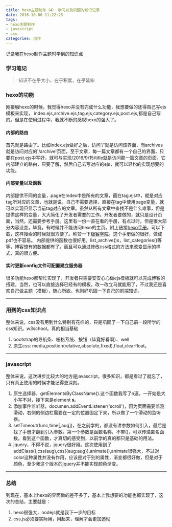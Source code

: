 ```yaml
---
title: hexo主题制作（4）：学习以及巩固的知识记录
date: 2016-10-06 11:22:25
tags:
- hexo主题制作
- javascript
- css
categories: 创作
---
```


记录我在hexo制作主题时学到的知识点
<!--more-->
### 学习笔记
> 知识不在乎大小，在乎积累，在乎延伸

### hexo的功能
刚接触hexo的时候，我觉得hexo并没有完成什么功能，我想要做的还得自己写ejs模板来实现，
index.ejs,archive.ejs,tag.ejs,category.ejs,post.ejs,都是自己写的。但是在使用过程中，我就不断的感叹hexo的强大了。
#### 内部的路由
首先就是路由了。比如index.ejs做好之后，访问'/'就是访问该界面，而archives就是访问对应的'/archive'页面，至于文章，每一篇文章都有一个自己的界面，只要在post.ejs中写好，就可与实现/2016/9/15/title就是访问那一篇文章的页面。它内部建立的路由，只要了解，然后自己去写对应的ejs，就可以轻松的实现想要的功能。
#### 内部变量以及函数
 内部提供不同的变量，page在Index中是所有的文章，而在tag.ejs中，就是对应tag所对应的文章，也就是说，自己不需要选择，直接在tag中使用page变量，就可以实现只显示当前tag对应的文章。虽然从所有文章中查找不是什么难事，但是提供这样的变量，大大简化了开发者需要的工作。开发者要做的，就只是设计页面，当然，还需要参考手册。这里有一份一直在看的手册，有点过时，但是很大部分内容没变，毕竟，有时候并不能访问hexo的主页。附上链接[hexo手册](http://wiki.jikexueyuan.com/project/hexo-document/)。可以下载，这样搜索的时候就很方便了。称赞一下[极客学院](http://www.jikexueyuan.com/)。这个手册做的很好，做成pdf也不容易。
内部提供的函数也很好用，list_archive()s，list_categories()等等，博客想有的数据都有了，而且可以通过修改css格式的方法来改变显示的样式，真的很方便。
#### 实时更新config文件可配置建立服务器
  很多功能hexo都帮忙实现了，开发者只需要安安心心做ejs模板就可以完成博客的搭建，当然，也可以直接选择已经有的模板，改一改立马就能用了，不过我还是喜欢自己做主题（模板），随心所欲。也刚好巩固一下自己的前端知识。

---
### 用到的css知识点
整体来说，css没有用到什么特别有花样的，只是巩固了一下自己前一段所学的css知识。w3school。真的相当基础
1. bootstrap的导航条、栅格系统、按钮（毕竟好看啊）、well
2. 原生css: media,position(relative,absolute,fixed),float,clearfloat。

---
### javascript
整体来说，这次进步比较大的地方是javascript，很多知识，都是看过了就忘了，只有真正使用的时候才能记得更深刻。
1. 原生选择器，getElementsByClassName().这个函数我写了n遍，一开始是大小写不对，接下来是element **s**。
2. 添加事件监听器，documen.addEventListener('scroll')，因为页面需要监测滑动，右侧的侧边栏需要在一定的位置固定下来，所以做了一个滑动的监听器。
3. setTimeout(func,time[,aug])，在之前学的，都没有讲参数如何引入，最后是找了手册才翻到引入参数。第一个参数是函数名称，不带()，可以传递匿名函数。看到这个函数，才真切的感受到，以前学的真的都只是基础的用法。
4. jquery，不得不说，jquery很好用。这次使用到了addClass(),css(aug),css({aug:aug}),animate(),animate很强大，不过对color这种属性并没有作用，应该是对于别的属性，渐变都很好做，但是对于颜色，至少我这个版本的jquery并不能实现颜色渐变。

---
### 总结
到现在，基本上hexo的界面做的差不多了，基本上我想要的功能也都实现了，这次的总结，主要就是：
1. hexo很强大，nodejs就是我下一步的目标
2. css,js必须要实际用，用起来，理解才会更加透彻
